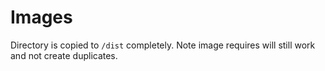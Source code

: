 # Images

Directory is copied to `/dist` completely. Note image requires will still work and not create duplicates.